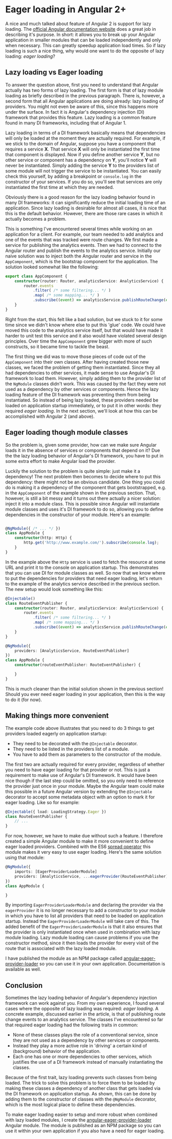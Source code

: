 Eager loading in Angular 2+
===========================

A nice and much talked about feature of Angular 2 is support for lazy loading.
The [official Angular documentation website](https://angular.io/docs/ts/latest/guide/router.html#asynchronous-routing) does a great job in describing it's purpose.
In short: it allows you to break up your Angular application in smaller modules that can be loaded independently and only when necessary.
This can greatly speedup application load times.
So if lazy loading is such a nice thing, why would one want to do the opposite of lazy loading: *eager loading*?

Lazy loading vs Eager loading
-----------------------------

To answer the question above, first you need to understand that Angular actually has two forms of lazy loading.
The first form is that of lazy module loading as briefly described in the previous paragraph.
There is, however, a second form that all Angular applications are doing already: lazy loading of providers.
You might not even be aware of this, since this happens more under the surface.
In fact it is Angular's dependency injection (DI) framework that provides this feature.
Lazy loading is a common feature found in many DI frameworks, including that of Angular 1.

Lazy loading in terms of a DI framework basically means that dependencies will only be loaded at the moment they are actually required.
For example, if we stick to the domain of Angular, suppose you have a component that requires a service **X**.
That service **X** will only be instantiated the first time that component is displayed.
Now if you define another service **Y**, but no other service or component has a dependency on **Y**, you'll notice **Y** will never be instantiated.
Simply adding the service **Y** to the providers list of some module will not trigger the service to be instantiated.
You can easily check this yourself, by adding a breakpoint or `console.log` in the constructor of your services.
If you do so, you'll see that services are only instantiated the first time at which they are needed.

Obviously there is a good reason for the lazy loading behavior found in many DI frameworks: it can significantly reduce the initial loading time of an application.
Since lazy loading is desirable for almost all cases, it is nice that this is the default behavior.
However, there are those rare cases in which it actually becomes a problem.

This is something I've encountered several times while working on an application for a client.
For example, our team needed to add analytics and one of the events that was tracked were route changes.
We first made a service for publishing the analytics events.
Then we had to connect to the Angular router and publish the events to the analytics service.
Initially our naive solution was to inject both the Angular router and service in the `AppComponent`, which is the bootstrap component for the application.
The solution looked somewhat like the following:

```TypeScript
export class AppComponent {
    constructor(router: Router, analyticsService: AnalyticsService) {
        router.events
            .filter( /* some filtering... */ )
            .map( /* some mapping... */ )
            .subscribe((event) => analyticsService.publishRouteChange(event))
    }
}
```

Right from the start, this felt like a bad solution, but we stuck to it for some time since we didn't know where else to put this 'glue' code.
We could have moved this code to the analytics service itself, but that would have made it harder to unit test this service and it also would have violated several design principles.
Over time the `AppComponent` grew bigger with more of such constructs, so it became time to tackle the beast.

The first thing we did was to move those pieces of code out of the `AppComponent` into their own classes.
After having created those new classes, we faced the problem of getting them instantiated.
Since they all had dependencies to other services, it made sense to use Angular's DI framework to load them.
However, simply adding them to the provider list of the `NgModule` classes didn't work.
This was caused by the fact they were not used as a dependency by other services or components.
Hence the lazy loading feature of the DI framework was preventing them from being instantiated.
So instead of being lazy loaded, these providers needed be loaded on application startup immediately, or to put it in other words: they required *eager loading*.
In the next section, we'll look at how this can be accomplished with Angular 2 (and above).

Eager loading though module classes
-----------------------------------

So the problem is, given some provider, how can we make sure Angular loads it in the absence of services or components that depend on it?
Due the the lazy loading behavior of Angular's DI framework, you have to put in some extra effort to make Angular load the provider.

Luckily the solution to the problem is quite simple: just make it a dependency!
The next problem then becomes to decide where to put this dependency: there might not be an obvious candidate.
One thing you could do is making it a dependency of the component that gets bootstrapped, e.g. in the `AppComponent` of the example shown in the previous section.
That, however, is still a bit messy and it turns out there actually a nicer solution: inject it into a module class.
This is possible since Angular will instantiate module classes and uses it's DI framework to do so, allowing you to define dependencies in the constructor of your module.
Here's an example:

```TypeScript

@NgModule({ /* ... */ })
class AppModule {
    constructor(http: Http) {
    	http.get('http://www.example.com/').subscribe(console.log);
    }
}
```

In the example above the `Http` service is used to fetch the resource at some URL and print it to the console on application startup.
This demonstrates that you can use DI for module classes as well.
So now that we know where to put the dependencies for providers that need eager loading, let's return to the example of the analytics service described in the previous section.
The new setup would look something like this:

```TypeScript
@Injectable()
class RouteEventPublisher {
    constructor(router: Router, analyticsService: AnalyticsService) {
        router.events
            .filter( /* some filtering... */ )
            .map( /* some mapping... */ )
            .subscribe((event) => analyticsService.publishRouteChange(event))
    }
}

@NgModule({
	providers: [AnalyticsService, RouteEventPublisher]
})
class AppModule {
    constructor(routeEventPublisher: RouteEventPublisher) {

    }
}
```

This is much cleaner than the initial solution shown in the previous section!
Should you ever need eager loading in your application, then this is the way to do it (for now).

Making things more convenient
-----------------------------

The example code above illustrates that you need to do 3 things to get providers loaded eagerly on application startup:

* They need to be decorated with the `@Injectable` decorator.
* They need to be listed in the providers list of a module.
* You have to add them as parameters to the constructor of the module.

The first two are actually required for every provider, regardless of whether you need to have eager loading for that provider or not.
This is just a requirement to make use of Angular's DI framework.
It would have been nice though if the last step could be omitted, so you only need to reference the provider just once in your module.
Maybe the Angular team could make this possible in a future Angular version by extending the `@Injectable` decorator to accept some metadata object with an option to mark it for eager loading.
Like so for example:

```TypeScript
@Injectable({ load: LoadingStrategy.Eager })
class RouteEventPublisher {
    // ...
}
```

For now, however, we have to make due without such a feature.
I therefore created a simple Angular module to make it more convenient to define eager loaded providers.
Combined with the ES6 [spread operator](https://developer.mozilla.org/nl/docs/Web/JavaScript/Reference/Operators/Spread_operator) this module makes it very easy to use eager loading.
Here's the same solution using that module:

```TypeScript
@NgModule({
	imports: [EagerProviderLoaderModule]
	providers: [AnalyticsService, ...eagerProvider(RouteEventPublisher)]
})
class AppModule {

}
```

By importing `EagerProviderLoaderModule` and declaring the provider via the `eagerProvider` it is no longer necessary to add a constructor to your module in which you have to list all providers that need to be loaded on application startup.
Instead the `EagerProviderLoaderModule` will take care of this.
The added benefit of the `EagerProviderLoaderModule` is that it also ensures that the provider is only instantiated once when used in combination with lazy module loading.
Lazy module loading can cause problems if you use the constructor method, since it then loads the provider for every visit of the route that is associated with the lazy loaded module.

I have published the module as an NPM package called [angular-eager-provider-loader](https://www.npmjs.com/package/angular-eager-provider-loader) so you can use it in your own application.
Documentation is available as well.

Conclusion
----------

Sometimes the lazy loading behavior of Angular's dependency injection framework can work against you.
From my own experience, I found several cases where the opposite of lazy loading was required: *eager loading*.
A concrete example, discussed earlier in the article, is that of publishing route change events to an analytics service.
The classes I've encountered so far that required eager loading had the following traits in common:

* None of these classes plays the role of a conventional service, since they are not used as a dependency by other services or components.
* Instead they play a more active role in 'driving' a certain kind of (background) behavior of the application.
* Each one has one or more dependencies to other services, which justifies the use of a DI framework instead of manually instantiating the classes.

Because of the first trait, lazy loading prevents such classes from being loaded.
The trick to solve this problem is to force them to be loaded by making these classes a dependency of another class that gets loaded via the DI framework on application startup.
As shown, this can be done by adding them to the constructor of classes with the `@NgModule` decorator, which is the most logical place to define these dependencies.

To make eager loading easier to setup and more robust when combined with lazy loaded modules, I create the [angular-eager-provider-loader](https://github.com/dscheerens/angular-eager-provider-loader) Angular module.
The module is published as an NPM package so you can use it within your own application if you also have a need for eager loading.